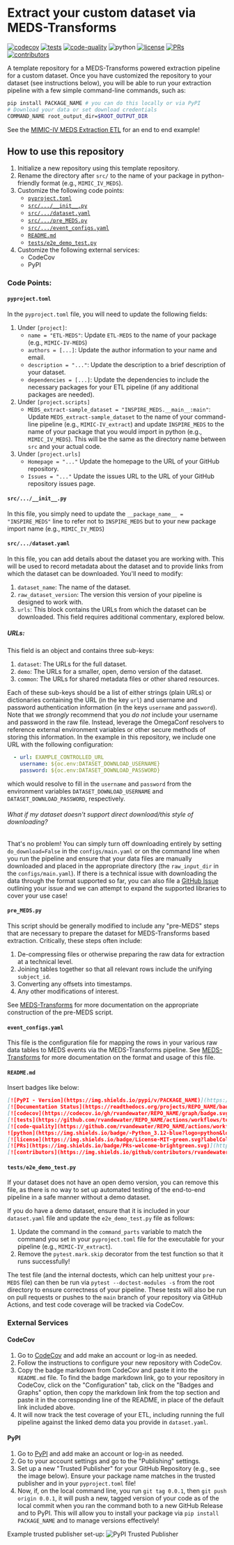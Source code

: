 # Extract your custom dataset via MEDS-Transforms

[![codecov](https://codecov.io/gh/rvandewater/INSPIRE_MEDS_Template/graph/badge.svg?token=RW6JXHNT0W)](https://codecov.io/gh/rvandewater/INSPIRE_MEDS_Template)
[![tests](https://github.com/rvandewater/INSPIRE_MEDS_Template/actions/workflows/tests.yaml/badge.svg)](https://github.com/rvandewater/INSPIRE_MEDS_Template/actions/workflows/tests.yml)
[![code-quality](https://github.com/rvandewater/INSPIRE_MEDS_Template/actions/workflows/code-quality-main.yaml/badge.svg)](https://github.com/rvandewater/INSPIRE_MEDS_Template/actions/workflows/code-quality-main.yaml)
![python](https://img.shields.io/badge/-Python_3.11-blue?logo=python&logoColor=white)
[![license](https://img.shields.io/badge/License-MIT-green.svg?labelColor=gray)](https://github.com/rvandewater/INSPIRE_MEDS_Template#license)
[![PRs](https://img.shields.io/badge/PRs-welcome-brightgreen.svg)](https://github.com/rvandewater/INSPIRE_MEDS_Template/pulls)
[![contributors](https://img.shields.io/github/contributors/rvandewater/INSPIRE_MEDS_Template.svg)](https://github.com/rvandewater/INSPIRE_MEDS_Template/graphs/contributors)

A template repository for a MEDS-Transforms powered extraction pipeline for a custom dataset. Once you have
customized the repository to your dataset (see instructions below), you will be able to run your extraction
pipeline with a few simple command-line commands, such as:

```bash
pip install PACKAGE_NAME # you can do this locally or via PyPI
# Download your data or set download credentials
COMMAND_NAME root_output_dir=$ROOT_OUTPUT_DIR
```

See the [MIMIC-IV MEDS Extraction ETL](https://github.com/rvandewater/MIMIC_IV_MEDS) for an end to end example!

## How to use this repository

1. Initialize a new repository using this template repository.
2. Rename the directory after `src/` to the name of your package in python-friendly format (e.g.,
    `MIMIC_IV_MEDS`).
3. Customize the following code points:
    - [`pyproject.toml`](#pyprojecttoml)
    - [`src/.../__init__.py`](#srcinitpy)
    - [`src/.../dataset.yaml`](#srcdatasetyaml)
    - [`src/.../pre_MEDS.py`](#srcpre_medspy)
    - [`src/.../event_configs.yaml`](#srcevent_configsyaml)
    - [`README.md`](#readmemd)
    - [`tests/e2e_demo_test.py`](#testse2e_demo_testpy)
4. Customize the following external services:
    - CodeCov
    - PyPI

### Code Points:

#### `pyproject.toml`

In the `pyproject.toml` file, you will need to update the following fields:

1. Under `[project]`:
    - `name = "ETL-MEDS"`: Update `ETL-MEDS` to the name of your package (e.g., `MIMIC-IV-MEDS`)
    - `authors = [...]`: Update the author information to your name and email.
    - `description = "..."`: Update the description to a brief description of your dataset.
    - `dependencies = [...]`: Update the dependencies to include the necessary packages for your ETL pipeline
        (if any additional packages are needed).
2. Under `[project.scripts]`
    - `MEDS_extract-sample_dataset = "INSPIRE_MEDS.__main__:main"`: Update `MEDS_extract-sample_dataset` to the
        name of your command-line pipeline (e.g., `MIMIC-IV_extract`) and update `INSPIRE_MEDS` to the name of your
        package that you would import in python (e.g., `MIMIC_IV_MEDS`). This will be the same as the directory
        name between `src` and your actual code.
3. Under `[project.urls]`
    - `Homepage = "..."` Update the homepage to the URL of your GitHub repository.
    - `Issues = "..."` Update the issues URL to the URL of your GitHub repository issues page.

#### `src/.../__init__.py`

In this file, you simply need to update the `__package_name__ = "INSPIRE_MEDS"` line to refer not to `INSPIRE_MEDS`
but to your new package import name (e.g., `MIMIC_IV_MEDS`)

#### `src/.../dataset.yaml`

In this file, you can add details about the dataset you are working with. This will be used to record metadata
about the dataset and to provide links from which the dataset can be downloaded. You'll need to modify:

1. `dataset_name`: The name of the dataset.
2. `raw_dataset_version`: The version this version of your pipeline is designed to work with.
3. `urls`: This block contains the URLs from which the dataset can be downloaded. This field requires
    additional commentary, explored below.

##### URLs:

This field is an object and contains three sub-keys:

1. `dataset`: The URLs for the full dataset.
2. `demo`: The URLs for a smaller, open, demo version of the dataset.
3. `common`: The URLs for shared metadata files or other shared resources.

Each of these sub-keys should be a list of either strings (plain URLs) or dictionaries containing the URL (in
the key `url`) and username and password authentication information (in the keys `username` and `password`).
Note that we _strongly_ recommend that you _do not_ include your username and password in the raw file.
Instead, leverage the OmegaConf resolvers to reference external environment variables or other secure methods
of storing this information. In the example in this repository, we include one URL with the following
configuration:

```yaml
  - url: EXAMPLE_CONTROLLED_URL
    username: ${oc.env:DATASET_DOWNLOAD_USERNAME}
    password: ${oc.env:DATASET_DOWNLOAD_PASSWORD}
```

which would resolve to fill in the `username` and `password` from the environment variables
`DATASET_DOWNLOAD_USERNAME` and `DATASET_DOWNLOAD_PASSWORD`, respectively.

###### What if my dataset doesn't support direct download/this style of downloading?

That's no problem! You can simply turn off downloading entirely by setting `do_download=False` in the
`configs/main.yaml` or on the command line when you run the pipeline and ensure that your data files are
manually downloaded and placed in the appropriate directory (the `raw_input_dir` in the `configs/main.yaml`).
If there is a technical issue with downloading the data through the format supported so far, you can also file
a [GitHub Issue](https://github.com/rvandewater/INSPIRE_MEDS_Template/issues) outlining your issue and we can
attempt to expand the supported libraries to cover your use case!

#### `pre_MEDS.py`

This script should be generally modified to include any "pre-MEDS" steps that are necessary to prepare the
dataset for MEDS-Transforms based extraction. Critically, these steps often include:

1. De-compressing files or otherwise preparing the raw data for extraction at a technical level.
2. Joining tables together so that all relevant rows include the unifying `subject_id`.
3. Converting any offsets into timestamps.
4. Any other modifications of interest.

See [MEDS-Transforms](TODO) for more documentation on the appropriate construction of the pre-MEDS script.

#### `event_configs.yaml`

This file is the configuration file for mapping the rows in your various raw data tables to MEDS events via
the MEDS-Transforms pipeline. See [MEDS-Transforms](TODO) for more documentation on the format and usage of
this file.

#### `README.md`

Insert badges like below:

```markdown
[![PyPI - Version](https://img.shields.io/pypi/v/PACKAGE_NAME)](https://pypi.org/project/PACKAGE_NAME/)
[![Documentation Status](https://readthedocs.org/projects/REPO_NAME/badge/?version=latest)](https://REPO_NAME.readthedocs.io/en/stable/?badge=stable)
[![codecov](https://codecov.io/gh/rvandewater/REPO_NAME/graph/badge.svg?token=REPO_TOKEN)](https://codecov.io/gh/rvandewater/REPO_NAME)
[![tests](https://github.com/rvandewater/REPO_NAME/actions/workflows/tests.yaml/badge.svg)](https://github.com/rvandewater/REPO_NAME/actions/workflows/tests.yml)
[![code-quality](https://github.com/rvandewater/REPO_NAME/actions/workflows/code-quality-main.yaml/badge.svg)](https://github.com/rvandewater/REPO_NAME/actions/workflows/code-quality-main.yaml)
![python](https://img.shields.io/badge/-Python_3.12-blue?logo=python&logoColor=white)
[![license](https://img.shields.io/badge/License-MIT-green.svg?labelColor=gray)](https://github.com/rvandewater/REPO_NAME#license)
[![PRs](https://img.shields.io/badge/PRs-welcome-brightgreen.svg)](https://github.com/rvandewater/REPO_NAME/pulls)
[![contributors](https://img.shields.io/github/contributors/rvandewater/REPO_NAME.svg)](https://github.com/rvandewater/REPO_NAME/graphs/contributors)
```

#### `tests/e2e_demo_test.py`

If your dataset does not have an open demo version, you can remove this file, as there is no way to set up
automated testing of the end-to-end pipeline in a safe manner without a demo dataset.

If you do have a demo dataset, ensure that it is included in your `dataset.yaml` file and update the
`e2e_demo_test.py` file as follows:

1. Update the command in the `command_parts` variable to match the command you set in your `pyproject.toml`
    file for the executable for your pipeline (e.g., `MIMIC-IV_extract`).
2. Remove the `pytest.mark.skip` decorator from the test function so that it runs successfully!

The test file (and the internal doctests, which can help unittest your `pre-MEDS` file) can then be run via
`pytest --doctest-modules -s` from the root directory to ensure correctness of your pipeline. These tests will
also be run on pull requests or pushes to the `main` branch of your repository via GitHub Actions, and test
code coverage will be tracked via CodeCov.

### External Services

#### CodeCov

1. Go to [CodeCov](https://codecov.io/) and add make an account or log-in as needed.
2. Follow the instructions to configure your new repository with CodeCov.
3. Copy the badge markdown from CodeCov and paste it into the `README.md` file. To find the badge markdown
    link, go to your repository in CodeCov, click on the "Configuration" tab, click on the "Badges and
    Graphs" option, then copy the markdown link from the top section and paste it in the corresponding line
    of the README, in place of the default link included above.
4. It will now track the test coverage of your ETL, including running the full pipeline against the linked
    demo data you provide in `dataset.yaml`.

#### PyPI

1. Go to [PyPI](https://pypi.org/) and add make an account or log-in as needed.
2. Go to your account settings and go to the "Publishing" settings.
3. Set up a new "Trusted Publisher" for your GitHub Repository (e.g., see the image below). Ensure your
    package name matches in the trusted publisher and in your `pyproject.toml` file!
4. Now, if, on the local command line, you run `git tag 0.0.1`, then `git push origin 0.0.1`, it will push a
    new, tagged version of your code as of the local commit when you ran the command both to a new GitHub
    Release and to PyPI. This will allow you to install your package via `pip install PACKAGE_NAME` and to manage
    versions effectively!

Example trusted publisher set-up:
![PyPI Trusted Publisher](https://github.com/rvandewater/INSPIRE_MEDS_Template/blob/main/static/pypi_trusted_publisher_example.png?raw=true)
